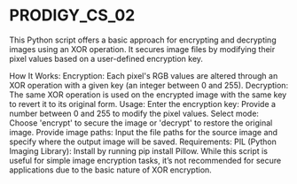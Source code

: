 # PRODIGY_CS_02
This Python script offers a basic approach for encrypting and decrypting images using an XOR operation. It secures image files by modifying their pixel values based on a user-defined encryption key.

How It Works:
Encryption: Each pixel's RGB values are altered through an XOR operation with a given key (an integer between 0 and 255).
Decryption: The same XOR operation is used on the encrypted image with the same key to revert it to its original form.
Usage:
Enter the encryption key: Provide a number between 0 and 255 to modify the pixel values.
Select mode: Choose 'encrypt' to secure the image or 'decrypt' to restore the original image.
Provide image paths: Input the file paths for the source image and specify where the output image will be saved.
Requirements:
PIL (Python Imaging Library): Install by running pip install Pillow.
While this script is useful for simple image encryption tasks, it’s not recommended for secure applications due to the basic nature of XOR encryption.
